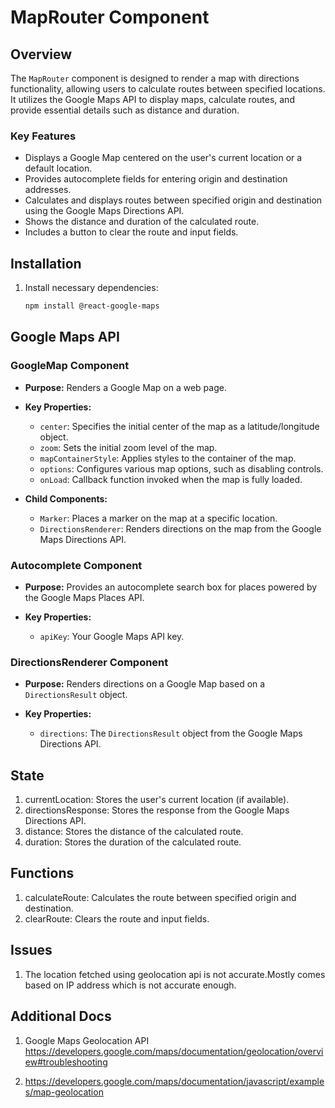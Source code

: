 # MapRouter Component

## Overview

The `MapRouter` component is designed to render a map with directions functionality, allowing users to calculate routes between specified locations. It utilizes the Google Maps API to display maps, calculate routes, and provide essential details such as distance and duration.

### Key Features

- Displays a Google Map centered on the user's current location or a default location.
- Provides autocomplete fields for entering origin and destination addresses.
- Calculates and displays routes between specified origin and destination using the Google Maps Directions API.
- Shows the distance and duration of the calculated route.
- Includes a button to clear the route and input fields.

## Installation

1. Install necessary dependencies:

   ```bash
   npm install @react-google-maps
## Google Maps API

### GoogleMap Component

- **Purpose:** Renders a Google Map on a web page.
  
- **Key Properties:**
  - `center`: Specifies the initial center of the map as a latitude/longitude object.
  - `zoom`: Sets the initial zoom level of the map.
  - `mapContainerStyle`: Applies styles to the container of the map.
  - `options`: Configures various map options, such as disabling controls.
  - `onLoad`: Callback function invoked when the map is fully loaded.

- **Child Components:**
  - `Marker`: Places a marker on the map at a specific location.
  - `DirectionsRenderer`: Renders directions on the map from the Google Maps Directions API.

### Autocomplete Component

- **Purpose:** Provides an autocomplete search box for places powered by the Google Maps Places API.

- **Key Properties:**
  - `apiKey`: Your Google Maps API key.

### DirectionsRenderer Component

- **Purpose:** Renders directions on a Google Map based on a `DirectionsResult` object.

- **Key Properties:**
  - `directions`: The `DirectionsResult` object from the Google Maps Directions API.

## State
1. currentLocation: Stores the user's current location (if available).
2. directionsResponse: Stores the response from the Google Maps Directions API.
3. distance: Stores the distance of the calculated route.
4. duration: Stores the duration of the calculated route.
## Functions
1. calculateRoute: Calculates the route between specified origin and destination.
2. clearRoute: Clears the route and input fields.

## Issues
1. The location fetched using geolocation api is not accurate.Mostly comes based on IP address which is not accurate enough.

## Additional Docs
1. Google Maps Geolocation API  https://developers.google.com/maps/documentation/geolocation/overview#troubleshooting

2. https://developers.google.com/maps/documentation/javascript/examples/map-geolocation